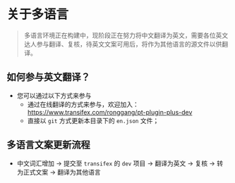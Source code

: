 # 关于多语言
> 多语言环境正在构建中，现阶段正在努力将中文翻译为英文，需要各位英文达人参与翻译、复核，待英文文案可用后，将作为其他语言的源文件以供翻译。

## 如何参与英文翻译？
- 您可以通过以下方式来参与
  - 通过在线翻译的方式来参与，欢迎加入：https://www.transifex.com/ronggang/pt-plugin-plus-dev
  - 直接以 `git` 方式更新本目录下的 `en.json` 文件；

## 多语言文案更新流程
- 中文词汇增加 -> 提交至 `transifex` 的 `dev` 项目 -> 翻译为英文 -> 复核 -> 转为正式文案 -> 翻译为其他语言